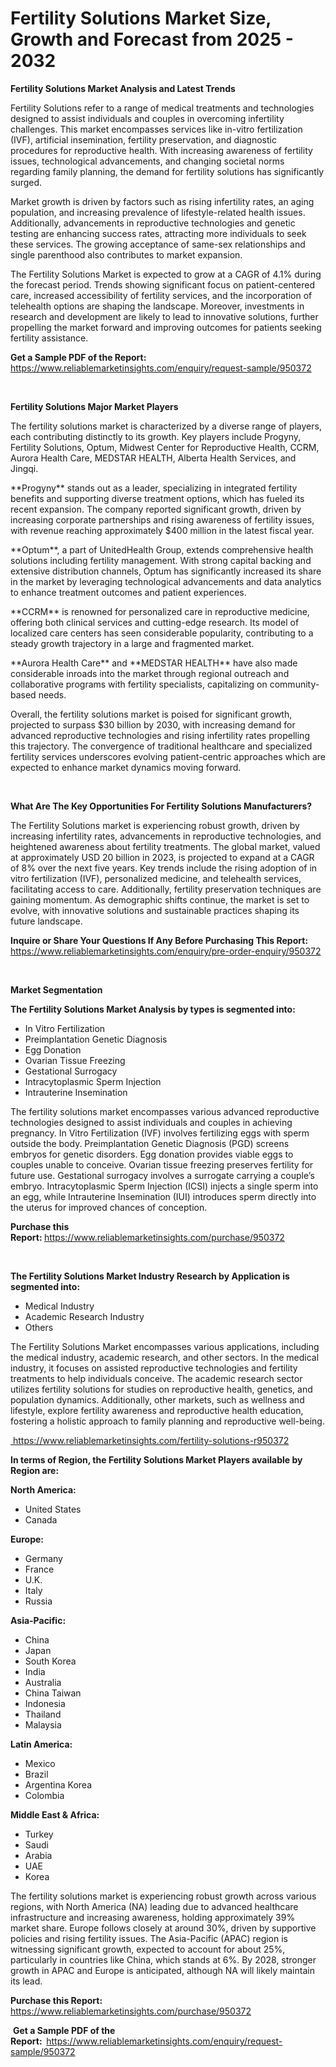 <p><h1>Fertility Solutions Market Size, Growth and Forecast from 2025 - 2032</h1></p><p><strong>Fertility Solutions Market Analysis and Latest Trends</strong></p>
<p><p>Fertility Solutions refer to a range of medical treatments and technologies designed to assist individuals and couples in overcoming infertility challenges. This market encompasses services like in-vitro fertilization (IVF), artificial insemination, fertility preservation, and diagnostic procedures for reproductive health. With increasing awareness of fertility issues, technological advancements, and changing societal norms regarding family planning, the demand for fertility solutions has significantly surged.</p><p>Market growth is driven by factors such as rising infertility rates, an aging population, and increasing prevalence of lifestyle-related health issues. Additionally, advancements in reproductive technologies and genetic testing are enhancing success rates, attracting more individuals to seek these services. The growing acceptance of same-sex relationships and single parenthood also contributes to market expansion.</p><p>The Fertility Solutions Market is expected to grow at a CAGR of 4.1% during the forecast period. Trends showing significant focus on patient-centered care, increased accessibility of fertility services, and the incorporation of telehealth options are shaping the landscape. Moreover, investments in research and development are likely to lead to innovative solutions, further propelling the market forward and improving outcomes for patients seeking fertility assistance.</p></p>
<p><strong>Get a Sample PDF of the Report:&nbsp;</strong> <a href="https://www.reliablemarketinsights.com/enquiry/request-sample/950372?utm_campaign=2606&utm_medium=2&utm_source=Github&utm_content=ia&utm_term=18042025&utm_id=fertility-solutions">https://www.reliablemarketinsights.com/enquiry/request-sample/950372</a></p>
<p>&nbsp;</p>
<p><strong>Fertility Solutions Major Market Players</strong></p>
<p><p>The fertility solutions market is characterized by a diverse range of players, each contributing distinctly to its growth. Key players include Progyny, Fertility Solutions, Optum, Midwest Center for Reproductive Health, CCRM, Aurora Health Care, MEDSTAR HEALTH, Alberta Health Services, and Jingqi. </p><p>**Progyny** stands out as a leader, specializing in integrated fertility benefits and supporting diverse treatment options, which has fueled its recent expansion. The company reported significant growth, driven by increasing corporate partnerships and rising awareness of fertility issues, with revenue reaching approximately $400 million in the latest fiscal year.</p><p>**Optum**, a part of UnitedHealth Group, extends comprehensive health solutions including fertility management. With strong capital backing and extensive distribution channels, Optum has significantly increased its share in the market by leveraging technological advancements and data analytics to enhance treatment outcomes and patient experiences.</p><p>**CCRM** is renowned for personalized care in reproductive medicine, offering both clinical services and cutting-edge research. Its model of localized care centers has seen considerable popularity, contributing to a steady growth trajectory in a large and fragmented market.  </p><p>**Aurora Health Care** and **MEDSTAR HEALTH** have also made considerable inroads into the market through regional outreach and collaborative programs with fertility specialists, capitalizing on community-based needs.</p><p>Overall, the fertility solutions market is poised for significant growth, projected to surpass $30 billion by 2030, with increasing demand for advanced reproductive technologies and rising infertility rates propelling this trajectory. The convergence of traditional healthcare and specialized fertility services underscores evolving patient-centric approaches which are expected to enhance market dynamics moving forward.</p></p>
<p>&nbsp;</p>
<p><strong>What Are The Key Opportunities For Fertility Solutions Manufacturers?</strong></p>
<p><p>The Fertility Solutions market is experiencing robust growth, driven by increasing infertility rates, advancements in reproductive technologies, and heightened awareness about fertility treatments. The global market, valued at approximately USD 20 billion in 2023, is projected to expand at a CAGR of 8% over the next five years. Key trends include the rising adoption of in vitro fertilization (IVF), personalized medicine, and telehealth services, facilitating access to care. Additionally, fertility preservation techniques are gaining momentum. As demographic shifts continue, the market is set to evolve, with innovative solutions and sustainable practices shaping its future landscape.</p></p>
<p><strong>Inquire or Share Your Questions If Any Before Purchasing This Report:</strong> <a href="https://www.reliablemarketinsights.com/enquiry/pre-order-enquiry/950372?utm_campaign=2606&utm_medium=2&utm_source=Github&utm_content=ia&utm_term=18042025&utm_id=fertility-solutions">https://www.reliablemarketinsights.com/enquiry/pre-order-enquiry/950372</a></p>
<p>&nbsp;</p>
<p><strong>Market Segmentation</strong></p>
<p><strong>The Fertility Solutions Market Analysis by types is segmented into:</strong></p>
<p><ul><li>In Vitro Fertilization</li><li>Preimplantation Genetic Diagnosis</li><li>Egg Donation</li><li>Ovarian Tissue Freezing</li><li>Gestational Surrogacy</li><li>Intracytoplasmic Sperm Injection</li><li>Intrauterine Insemination</li></ul></p>
<p><p>The fertility solutions market encompasses various advanced reproductive technologies designed to assist individuals and couples in achieving pregnancy. In Vitro Fertilization (IVF) involves fertilizing eggs with sperm outside the body. Preimplantation Genetic Diagnosis (PGD) screens embryos for genetic disorders. Egg donation provides viable eggs to couples unable to conceive. Ovarian tissue freezing preserves fertility for future use. Gestational surrogacy involves a surrogate carrying a couple’s embryo. Intracytoplasmic Sperm Injection (ICSI) injects a single sperm into an egg, while Intrauterine Insemination (IUI) introduces sperm directly into the uterus for improved chances of conception.</p></p>
<p><strong>Purchase this Report:&nbsp;</strong><a href="https://www.reliablemarketinsights.com/purchase/950372?utm_campaign=2606&utm_medium=2&utm_source=Github&utm_content=ia&utm_term=18042025&utm_id=fertility-solutions">https://www.reliablemarketinsights.com/purchase/950372</a></p>
<p>&nbsp;</p>
<p><strong>The Fertility Solutions Market Industry Research by Application is segmented into:</strong></p>
<p><ul><li>Medical Industry</li><li>Academic Research Industry</li><li>Others</li></ul></p>
<p><p>The Fertility Solutions Market encompasses various applications, including the medical industry, academic research, and other sectors. In the medical industry, it focuses on assisted reproductive technologies and fertility treatments to help individuals conceive. The academic research sector utilizes fertility solutions for studies on reproductive health, genetics, and population dynamics. Additionally, other markets, such as wellness and lifestyle, explore fertility awareness and reproductive health education, fostering a holistic approach to family planning and reproductive well-being.</p></p>
<p><a href="https://www.reliablemarketinsights.com/fertility-solutions-r950372?utm_campaign=2606&utm_medium=2&utm_source=Github&utm_content=ia&utm_term=18042025&utm_id=fertility-solutions">&nbsp;https://www.reliablemarketinsights.com/fertility-solutions-r950372</a></p>
<p><strong>In terms of Region, the Fertility Solutions Market Players available by Region are:</strong></p>
<p>
    <p> <strong> North America: </strong>
        <ul>
            <li>United States</li>
            <li>Canada</li>
        </ul>
        </p> 
    <p> <strong> Europe: </strong>
        <ul>
            <li>Germany</li>
            <li>France</li>
            <li>U.K.</li>
            <li>Italy</li>
            <li>Russia</li>
        </ul>
        </p> 
    <p> <strong> Asia-Pacific: </strong>
        <ul>
            <li>China</li>
            <li>Japan</li>
            <li>South Korea</li>
            <li>India</li>
            <li>Australia</li>
            <li>China Taiwan</li>
            <li>Indonesia</li>
            <li>Thailand</li>
            <li>Malaysia</li>
        </ul>
        </p> 
    <p> <strong> Latin America: </strong>
        <ul>
            <li>Mexico</li>
            <li>Brazil</li>
            <li>Argentina Korea</li>
            <li>Colombia</li>
        </ul>
        </p> 
    <p> <strong> Middle East & Africa: </strong>
        <ul>
            <li>Turkey</li>
            <li>Saudi</li>
            <li>Arabia</li>
            <li>UAE</li>
            <li>Korea</li>
        </ul>
    </p>
    </p>
<p><p>The fertility solutions market is experiencing robust growth across various regions, with North America (NA) leading due to advanced healthcare infrastructure and increasing awareness, holding approximately 39% market share. Europe follows closely at around 30%, driven by supportive policies and rising fertility issues. The Asia-Pacific (APAC) region is witnessing significant growth, expected to account for about 25%, particularly in countries like China, which stands at 6%. By 2028, stronger growth in APAC and Europe is anticipated, although NA will likely maintain its lead.</p></p>
<p><strong>Purchase this Report: </strong><a href="https://www.reliablemarketinsights.com/purchase/950372?utm_campaign=2606&utm_medium=2&utm_source=Github&utm_content=ia&utm_term=18042025&utm_id=fertility-solutions">https://www.reliablemarketinsights.com/purchase/950372</a></p>
<p>&nbsp;<strong>Get a Sample PDF of the Report:&nbsp;&nbsp;</strong><a href="https://www.reliablemarketinsights.com/enquiry/request-sample/950372?utm_campaign=2606&utm_medium=2&utm_source=Github&utm_content=ia&utm_term=18042025&utm_id=fertility-solutions">https://www.reliablemarketinsights.com/enquiry/request-sample/950372</a></p>
<p><strong></strong></p>
<p><p></p><p></p><p></p></p>
